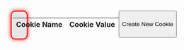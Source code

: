 <html>
<head>
  <title>Basic Doodle Jump HTML Game</title>
  <meta charset="UTF-8">
  <style>
      html, body {
        height: 100%;  
        margin: 0;
      }  
      body {
        text-align: center;
        align-items: center; 
      }
      canvas {
        border: 2px solid #FF0000;
        background-color: #E6E6E6;
        border-radius: 10px;
        box-shadow: 0px 0px 10px #FF0000;
        display: block;
        margin: 0;
        height: 100%;
      }
      #score {
        font-size: 2em;
        font-weight: bold;
        position: absolute;
        top: 1;
        left: 52%;
        transform: translateX(-50%);
      }
  </style>
</head>
<body>
<div style="display: flex;" class="canvas-container">
  <div >
  <canvas width="375" height="667" id="game"></canvas>
</div>


<div >
<table id="cookieTable">
  <thead>
    <tr>
      <th>Cookie Name</th>
      <th>Cookie Value</th>
    </tr>
  </thead>
  <tbody>
  </tbody>
</table>
  </div>
  <button onclick="createNewCookie()">Create New Cookie</button>
<script>
class DoodleJumper {
  constructor() {
        //initializing the canvas 
        this.canvas = document.getElementById('game');
        this.context = this.canvas.getContext('2d');
        // width and height of each platform and where platforms start
        this.platformWidth = 65;
        this.platformHeight = 20;
        this.platformStart = this.canvas.height - 50;
        // player physics
        this.gravity = 0.33;
        this.drag = 0.3;
        this.bounceVelocity = -12.5;
        // minimum and maximum vertical space between each platform
        this.minPlatformSpace = 15;
        this.maxPlatformSpace = 20;
        // variable to keep track of score
        this.score = 0;
        // the doodle jumper
        this.doodle = {
            width: 40,
            height: 60,
            x: this.canvas.width / 2 - 20,
            y: this.platformStart - 60,
            dx: 0,
            dy: 0
        };
        // keep track of player direction and actions
        this.playerDir = 0;
        this.keydown = false;
        this.prevDoodleY = this.doodle.y;
        // bind event listeners
        this.handleKeyDown = this.handleKeyDown.bind(this);
        this.handleKeyUp = this.handleKeyUp.bind(this);
        document.addEventListener('keydown', this.handleKeyDown);
        document.addEventListener('keyup', this.handleKeyUp);
        // fill the initial screen with platforms
        this.platforms = [{
            x: this.canvas.width / 2 - this.platformWidth / 2,
            y: this.platformStart
        }];
        this.generatePlatforms();
    }
    //method to generate platforms randomly using min and max 
  generatePlatforms() {
    let y = this.platformStart;
    while (y > 0) {
        // the next platform can be placed above the previous one with a space
        // somewhere between the min and max space
        //calling the helper method random 
        y -= this.platformHeight + this.random(this.minPlatformSpace, this.maxPlatformSpace);
        // a platform can be placed anywhere 25px from the left edge of the canvas
        // and 25px from the right edge of the canvas (taking into account platform
        // width).
        // however the first few platforms cannot be placed in the center so
        // that the player will bounce up and down without going up the screen
        // until they are ready to move
        let x;
        do {
            x = this.random(25, this.canvas.width - 25 - this.platformWidth);
        } while (
            y > this.canvas.height / 2 &&
            x > this.canvas.width / 2 - this.platformWidth * 1.5 &&
            x < this.canvas.width / 2 + this.platformWidth / 2
        );
        this.platforms.push({ x, y });
    }
  }
  // helper method to generate platforms
    random(min, max) {
        //inclusive of min, but exclusive of max
        return Math.random() * (max - min) + min;
    }
    ///////////////////////// Start of Controller methods ///////////////////////////
    //
  handleKeyDown(e) {
    //left arrow key
    if (e.which === 37) {
      this.keydown = true;
      this.playerDir = -1;
      this.doodle.dx = -3;
    } else if (e.which === 39) {
      this.keydown = true;
      this.playerDir = 1;
      this.doodle.dx = 3;
    }
  }
  handleKeyUp() {
    this.keydown = false;
  }
  updateScore() {
    this.score++;
  }
  //game start for the loop 
  loop() {
    //repeating the loop
    requestAnimationFrame(() => this.loop());
    this.context.clearRect(0, 0, this.canvas.width, this.canvas.height);
    // apply gravity to doodle
    this.doodle.dy += this.gravity;
    // if doodle reaches the middle of the screen, move the platforms down
    // instead of doodle up to make it look like doodle is going up
    if (this.doodle.y < this.canvas.height / 2 && this.doodle.dy < 0) {
      this.platforms.forEach((platform) => {
        platform.y += -this.doodle.dy;
      });
      // add more platforms to the top of the screen as doodle moves up
      while (this.platforms[this.platforms.length - 1].y > 0) {
        this.platforms.push({
          x: this.random(25, canvas.width - 25 - platformWidth),
          y: platforms[platforms.length - 1].y - (platformHeight + random(minPlatformSpace, maxPlatformSpace))
        })
        // add a bit to the min/max platform space as the player goes up
        minPlatformSpace += 0.5;
        maxPlatformSpace += 0.5;
        // cap max space
        maxPlatformSpace = Math.min(maxPlatformSpace, canvas.height / 2);
      }
    }
    else {
      doodle.y += doodle.dy;
    }
    // only apply drag to horizontal movement if key is not pressed
    if (!keydown) {
      if (playerDir < 0) {
        doodle.dx += drag;
        // don't let dx go above 0
        if (doodle.dx > 0) {
          doodle.dx = 0;
          playerDir = 0;
        }
      }
      else if (playerDir > 0) {
        doodle.dx -= drag;
        if (doodle.dx < 0) {
          doodle.dx = 0;
          playerDir = 0;
        }
      }
    }
    }
    }
</script>






<script>

  var cookieValue = document.cookie;
  const daysToExpire = new Date(2147483647 * 1000).toUTCString();
    document.cookie = 'score1=test;' + ' expires=' + daysToExpire; //date

  // Split the cookie string into an array of cookies
  var cookies = cookieValue.split(';');

  // Get the table body element
  var tableBody = document.querySelector('#cookieTable tbody');

  // Generate table rows for each cookie
function tablegen() {
  for (var i = 0; i < cookies.length; i++) {
    var cookie = cookies[i].trim().split('=');
    var name = cookie[0];
    var value = cookie[1];

    var row = document.createElement('tr');

    var nameCell = document.createElement('td');
    nameCell.textContent = name;
    row.appendChild(nameCell);

    var valueCell = document.createElement('td');
    valueCell.textContent = value;
    row.appendChild(valueCell);

    tableBody.appendChild(row);
  }
}
tablegen();
  function createNewCookie() {
    // Generate a new cookie name and value
    var cookieName = 'user' + (document.cookie.split('user').length - 1);
    var cookieValue = 'value' + (document.cookie.split('user').length - 1);

    // Set the new cookie
    document.cookie = cookieName + '=' + cookieValue + '; expires=' + daysToExpire;
    var tableBody = document.querySelector('#cookieTable tbody');
tablegen();
    
  }
</script> 

